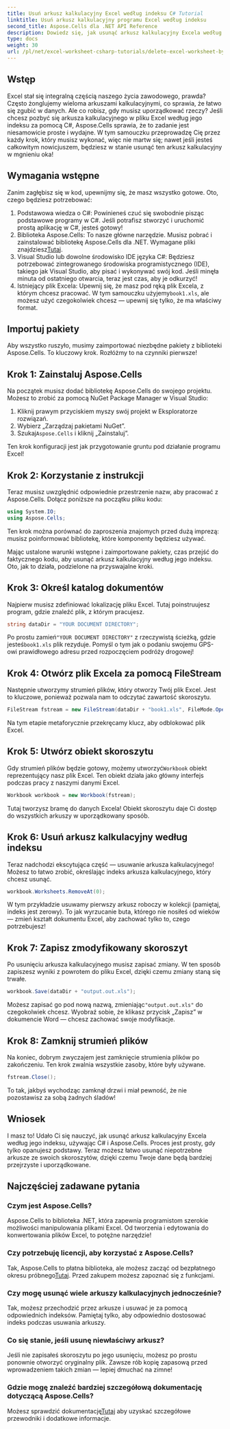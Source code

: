 ```yaml
---
title: Usuń arkusz kalkulacyjny Excel według indeksu C# Tutorial
linktitle: Usuń arkusz kalkulacyjny programu Excel według indeksu
second_title: Aspose.Cells dla .NET API Reference
description: Dowiedz się, jak usunąć arkusz kalkulacyjny Excela według indeksu w C# przy użyciu Aspose.Cells. Postępuj zgodnie z tym prostym samouczkiem krok po kroku, aby uprościć zarządzanie skoroszytem.
type: docs
weight: 30
url: /pl/net/excel-worksheet-csharp-tutorials/delete-excel-worksheet-by-index-csharp-tutorial/
---
```

## Wstęp

Excel stał się integralną częścią naszego życia zawodowego, prawda? Często żonglujemy wieloma arkuszami kalkulacyjnymi, co sprawia, że łatwo się zgubić w danych. Ale co robisz, gdy musisz uporządkować rzeczy? Jeśli chcesz pozbyć się arkusza kalkulacyjnego w pliku Excel według jego indeksu za pomocą C#, Aspose.Cells sprawia, że to zadanie jest niesamowicie proste i wydajne. W tym samouczku przeprowadzę Cię przez każdy krok, który musisz wykonać, więc nie martw się; nawet jeśli jesteś całkowitym nowicjuszem, będziesz w stanie usunąć ten arkusz kalkulacyjny w mgnieniu oka!

## Wymagania wstępne

Zanim zagłębisz się w kod, upewnijmy się, że masz wszystko gotowe. Oto, czego będziesz potrzebować:

1. Podstawowa wiedza o C#: Powinieneś czuć się swobodnie pisząc podstawowe programy w C#. Jeśli potrafisz stworzyć i uruchomić prostą aplikację w C#, jesteś gotowy!
2.  Biblioteka Aspose.Cells: To nasze główne narzędzie. Musisz pobrać i zainstalować bibliotekę Aspose.Cells dla .NET. Wymagane pliki znajdziesz[Tutaj](https://releases.aspose.com/cells/net/). 
3. Visual Studio lub dowolne środowisko IDE języka C#: Będziesz potrzebować zintegrowanego środowiska programistycznego (IDE), takiego jak Visual Studio, aby pisać i wykonywać swój kod. Jeśli minęła minuta od ostatniego otwarcia, teraz jest czas, aby je odkurzyć!
4.  Istniejący plik Excela: Upewnij się, że masz pod ręką plik Excela, z którym chcesz pracować. W tym samouczku użyjemy`book1.xls`, ale możesz użyć czegokolwiek chcesz — upewnij się tylko, że ma właściwy format.

## Importuj pakiety

Aby wszystko ruszyło, musimy zaimportować niezbędne pakiety z biblioteki Aspose.Cells. To kluczowy krok. Rozłóżmy to na czynniki pierwsze!

## Krok 1: Zainstaluj Aspose.Cells

Na początek musisz dodać bibliotekę Aspose.Cells do swojego projektu. Możesz to zrobić za pomocą NuGet Package Manager w Visual Studio:

1. Kliknij prawym przyciskiem myszy swój projekt w Eksploratorze rozwiązań.
2. Wybierz „Zarządzaj pakietami NuGet”.
3.  Szukaj`Aspose.Cells` i kliknij „Zainstaluj”.

Ten krok konfiguracji jest jak przygotowanie gruntu pod działanie programu Excel!

## Krok 2: Korzystanie z instrukcji

Teraz musisz uwzględnić odpowiednie przestrzenie nazw, aby pracować z Aspose.Cells. Dołącz poniższe na początku pliku kodu:

```csharp
using System.IO;
using Aspose.Cells;
```

Ten krok można porównać do zaproszenia znajomych przed dużą imprezą: musisz poinformować bibliotekę, które komponenty będziesz używać.

Mając ustalone warunki wstępne i zaimportowane pakiety, czas przejść do faktycznego kodu, aby usunąć arkusz kalkulacyjny według jego indeksu. Oto, jak to działa, podzielone na przyswajalne kroki.

## Krok 3: Określ katalog dokumentów

Najpierw musisz zdefiniować lokalizację pliku Excel. Tutaj poinstruujesz program, gdzie znaleźć plik, z którym pracujesz.

```csharp
string dataDir = "YOUR DOCUMENT DIRECTORY";
```

 Po prostu zamień`"YOUR DOCUMENT DIRECTORY"` z rzeczywistą ścieżką, gdzie jesteś`book1.xls` plik rezyduje. Pomyśl o tym jak o podaniu swojemu GPS-owi prawidłowego adresu przed rozpoczęciem podróży drogowej!

## Krok 4: Otwórz plik Excela za pomocą FileStream

Następnie utworzymy strumień plików, który otworzy Twój plik Excel. Jest to kluczowe, ponieważ pozwala nam to odczytać zawartość skoroszytu.

```csharp
FileStream fstream = new FileStream(dataDir + "book1.xls", FileMode.Open);
```

Na tym etapie metaforycznie przekręcamy klucz, aby odblokować plik Excel. 

## Krok 5: Utwórz obiekt skoroszytu

 Gdy strumień plików będzie gotowy, możemy utworzyć`Workbook` obiekt reprezentujący nasz plik Excel. Ten obiekt działa jako główny interfejs podczas pracy z naszymi danymi Excel.

```csharp
Workbook workbook = new Workbook(fstream);
```

Tutaj tworzysz bramę do danych Excela! Obiekt skoroszytu daje Ci dostęp do wszystkich arkuszy w uporządkowany sposób.

## Krok 6: Usuń arkusz kalkulacyjny według indeksu

Teraz nadchodzi ekscytująca część — usuwanie arkusza kalkulacyjnego! Możesz to łatwo zrobić, określając indeks arkusza kalkulacyjnego, który chcesz usunąć. 

```csharp
workbook.Worksheets.RemoveAt(0);
```

W tym przykładzie usuwamy pierwszy arkusz roboczy w kolekcji (pamiętaj, indeks jest zerowy). To jak wyrzucanie buta, którego nie nosiłeś od wieków — zmień kształt dokumentu Excel, aby zachować tylko to, czego potrzebujesz!

## Krok 7: Zapisz zmodyfikowany skoroszyt

Po usunięciu arkusza kalkulacyjnego musisz zapisać zmiany. W ten sposób zapiszesz wyniki z powrotem do pliku Excel, dzięki czemu zmiany staną się trwałe.

```csharp
workbook.Save(dataDir + "output.out.xls");
```

 Możesz zapisać go pod nową nazwą, zmieniając`"output.out.xls"` do czegokolwiek chcesz. Wyobraź sobie, że klikasz przycisk „Zapisz” w dokumencie Word — chcesz zachować swoje modyfikacje.

## Krok 8: Zamknij strumień plików

Na koniec, dobrym zwyczajem jest zamknięcie strumienia plików po zakończeniu. Ten krok zwalnia wszystkie zasoby, które były używane.

```csharp
fstream.Close();
```

To tak, jakbyś wychodząc zamknął drzwi i miał pewność, że nie pozostawisz za sobą żadnych śladów!

## Wniosek

I masz to! Udało Ci się nauczyć, jak usunąć arkusz kalkulacyjny Excela według jego indeksu, używając C# i Aspose.Cells. Proces jest prosty, gdy tylko opanujesz podstawy. Teraz możesz łatwo usunąć niepotrzebne arkusze ze swoich skoroszytów, dzięki czemu Twoje dane będą bardziej przejrzyste i uporządkowane.

## Najczęściej zadawane pytania

### Czym jest Aspose.Cells?
Aspose.Cells to biblioteka .NET, która zapewnia programistom szerokie możliwości manipulowania plikami Excel. Od tworzenia i edytowania do konwertowania plików Excel, to potężne narzędzie!

### Czy potrzebuję licencji, aby korzystać z Aspose.Cells?
 Tak, Aspose.Cells to płatna biblioteka, ale możesz zacząć od bezpłatnego okresu próbnego[Tutaj](https://releases.aspose.com/). Przed zakupem możesz zapoznać się z funkcjami.

### Czy mogę usunąć wiele arkuszy kalkulacyjnych jednocześnie?
Tak, możesz przechodzić przez arkusze i usuwać je za pomocą odpowiednich indeksów. Pamiętaj tylko, aby odpowiednio dostosować indeks podczas usuwania arkuszy.

### Co się stanie, jeśli usunę niewłaściwy arkusz?
Jeśli nie zapisałeś skoroszytu po jego usunięciu, możesz po prostu ponownie otworzyć oryginalny plik. Zawsze rób kopię zapasową przed wprowadzeniem takich zmian — lepiej dmuchać na zimne!

### Gdzie mogę znaleźć bardziej szczegółową dokumentację dotyczącą Aspose.Cells?
 Możesz sprawdzić dokumentację[Tutaj](https://reference.aspose.com/cells/net/) aby uzyskać szczegółowe przewodniki i dodatkowe informacje.